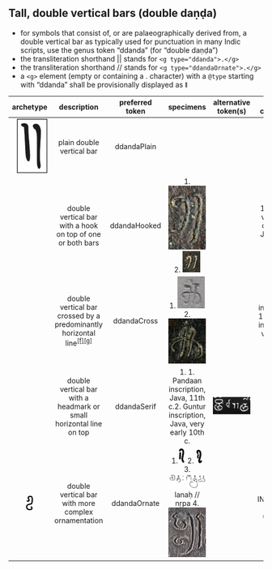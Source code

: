 ## Tall, double vertical bars (double daṇḍa)
- for symbols that consist of, or are palaeographically derived from, a double vertical bar as typically used for punctuation in many Indic scripts, use the genus token “ddanda” (for “double daṇḍa”)
- the transliteration shorthand || stands for `<g type="ddanda">.</g>`
- the transliteration shorthand // stands for `<g type="ddandaOrnate">.</g>`
- a `<g>` element (empty or containing a . character) with a `@type` starting with “ddanda” shall be provisionally displayed as ǁ

|archetype|description|preferred token|specimens|alternative token(s)|remarks, clipping source|
|:-----:|:-----:|:-----:|:-----:|:-----:|:-----:|
|![Image](images/image61.png)|plain double vertical bar|ddandaPlain||||
||double vertical bar with a hook on top of one or both bars| ddandaHooked|1. ![Image](images/image81.png) 2. ![Image](images/image25.png)|| 1. Guntur, Java, very early 10th c.  2. Munduan, Java, very early 9th c.|
||double vertical bar crossed by a predominantly horizontal line<sup><a href="#cmnt6" id="cmnt_ref6">[f]</a></sup><sup><a href="#cmnt7" id="cmnt_ref7">[g]</a></sup>|ddandaCross| 1. ![Image](images/image53.png) 2. ![Image](images/image14.png)|| 1. Pandaan inscription, Java, 11th c.  2. Guntur inscription, Java, very early 10th c.|
|| double vertical bar with a headmark or small horizontal line on top| ddandaSerif| 1. 1. Pandaan inscription, Java, 11th c.2. Guntur inscription, Java, very early 10th c.|![Image](images/image34.jpg)|| 1. tfb-vengicalukya-epigraphy/CalE41-Diggubarru-Bhima2|
|![Image](images/image76.png)| double vertical bar with more complex ornamentation| ddandaOrnate| 1.![Image](images/image23.png) 2. ![Image](images/image71.png) 3. ![Image](images/image51.png) lana&#7717; // n&#7771;pa 4. ![Image](images/image48.png)||1.2.3. INSPallava00314 4. MpuMano (Java, 13th c.)|
